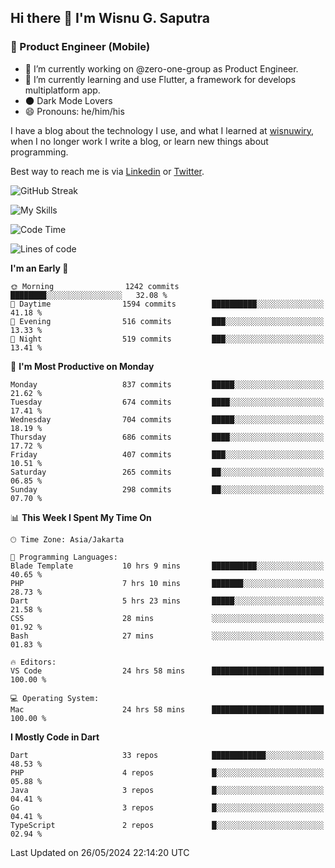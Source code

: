 ## Hi there 👋 I'm Wisnu G. Saputra

### :mobile_phone_off: Product Engineer (Mobile)

- 🔭 I’m currently working on @zero-one-group as Product Engineer.
- 🌱 I’m currently learning and use Flutter, a framework for develops multiplatform app.
- 🌑 Dark Mode Lovers
- 😄 Pronouns: he/him/his

I have a blog about the technology I use, and what I learned at [wisnuwiry](https://wisnuwiry.space/), when I no longer work I write a blog, or learn new things about programming.

Best way to reach me is via [Linkedin](https://www.linkedin.com/in/wisnu-saputra/) or [Twitter](https://twitter.com/wisnuwiry).

![GitHub Streak](https://streak-stats.demolab.com?user=wisnuwiry&theme=dark&hide_border=true)

![My Skills](https://skillicons.dev/icons?i=dart,flutter,kotlin,swift,go,js,css,neovim,git,linux&perline=5)

<!--START_SECTION:waka-->
![Code Time](http://img.shields.io/badge/Code%20Time-1%2C301%20hrs%2029%20mins-blue)

![Lines of code](https://img.shields.io/badge/From%20Hello%20World%20I%27ve%20Written-4.4%20million%20lines%20of%20code-blue)

**I'm an Early 🐤** 

```text
🌞 Morning                1242 commits        ████████░░░░░░░░░░░░░░░░░   32.08 % 
🌆 Daytime                1594 commits        ██████████░░░░░░░░░░░░░░░   41.18 % 
🌃 Evening                516 commits         ███░░░░░░░░░░░░░░░░░░░░░░   13.33 % 
🌙 Night                  519 commits         ███░░░░░░░░░░░░░░░░░░░░░░   13.41 % 
```
📅 **I'm Most Productive on Monday** 

```text
Monday                   837 commits         █████░░░░░░░░░░░░░░░░░░░░   21.62 % 
Tuesday                  674 commits         ████░░░░░░░░░░░░░░░░░░░░░   17.41 % 
Wednesday                704 commits         █████░░░░░░░░░░░░░░░░░░░░   18.19 % 
Thursday                 686 commits         ████░░░░░░░░░░░░░░░░░░░░░   17.72 % 
Friday                   407 commits         ███░░░░░░░░░░░░░░░░░░░░░░   10.51 % 
Saturday                 265 commits         ██░░░░░░░░░░░░░░░░░░░░░░░   06.85 % 
Sunday                   298 commits         ██░░░░░░░░░░░░░░░░░░░░░░░   07.70 % 
```


📊 **This Week I Spent My Time On** 

```text
🕑︎ Time Zone: Asia/Jakarta

💬 Programming Languages: 
Blade Template           10 hrs 9 mins       ██████████░░░░░░░░░░░░░░░   40.65 % 
PHP                      7 hrs 10 mins       ███████░░░░░░░░░░░░░░░░░░   28.73 % 
Dart                     5 hrs 23 mins       █████░░░░░░░░░░░░░░░░░░░░   21.58 % 
CSS                      28 mins             ░░░░░░░░░░░░░░░░░░░░░░░░░   01.92 % 
Bash                     27 mins             ░░░░░░░░░░░░░░░░░░░░░░░░░   01.83 % 

🔥 Editors: 
VS Code                  24 hrs 58 mins      █████████████████████████   100.00 % 

💻 Operating System: 
Mac                      24 hrs 58 mins      █████████████████████████   100.00 % 
```

**I Mostly Code in Dart** 

```text
Dart                     33 repos            ████████████░░░░░░░░░░░░░   48.53 % 
PHP                      4 repos             █░░░░░░░░░░░░░░░░░░░░░░░░   05.88 % 
Java                     3 repos             █░░░░░░░░░░░░░░░░░░░░░░░░   04.41 % 
Go                       3 repos             █░░░░░░░░░░░░░░░░░░░░░░░░   04.41 % 
TypeScript               2 repos             █░░░░░░░░░░░░░░░░░░░░░░░░   02.94 % 
```




 Last Updated on 26/05/2024 22:14:20 UTC
<!--END_SECTION:waka-->
